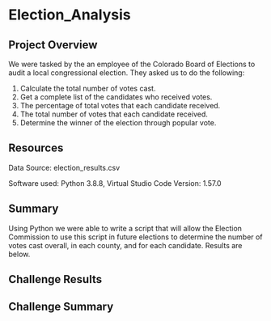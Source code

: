 # Election_Analysis

## Project Overview
We were tasked by the an employee of the Colorado Board of Elections to audit a local congressional election. They asked us to do the following:
1. Calculate the total number of votes cast.
2. Get a complete list of the candidates who received votes.
3. The percentage of total votes that each candidate received.
4. The total number of votes that each candidate received.
5. Determine the winner of the election through popular vote.

## Resources
Data Source: election_results.csv

Software used: Python 3.8.8, Virtual Studio Code Version: 1.57.0

## Summary
Using Python we were able to write a script that will allow the Election Commission to use this script in future elections to determine the number of votes cast overall, in each county, and for each candidate. Results are below.

## Challenge Results

## Challenge Summary
